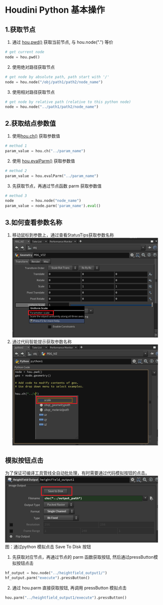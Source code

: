 # Houdini Python 基本操作

## 1.获取节点
1. 通过 [hou.pwd()](https://www.sidefx.com/docs/houdini/hom/hou/pwd.html) 获取当前节点, 与 hou.node(".") 等价
```python
# get current node
node = hou.pwd()
```
2. 使用绝对路径获取节点
```python
# get node by absolute path, path start with '/'
node = hou.node("/obj/path1/path2/node_name")
```
3. 使用相对路径获取节点
```python
# get node by relative path (relative to this python node)
node = hou.node("../path1/path2/node_name")
```

## 2.获取结点参数值
1. 使用[hou.ch()](https://www.sidefx.com/docs/houdini/hom/hou/ch.html) 获取参数值
```python
# method 1
param_value = hou.ch("../param_name")
```
2. 使用 [hou.evalParm()](https://www.sidefx.com/docs/houdini/hom/hou/evalParm.html) 获取参数值   
```python
# method 2
param_value = hou.evalParm("../param_name")
```
3. 先获取节点，再通过节点函数 parm 获取参数值
```python
# method 3
node        = hou.node("node_name")
param_value = node.parm('param_name').eval()
```

## 3.如何查看参数名称
1. 移动鼠标到参数上，通过查看StatusTips获取参数名称   
![get param name](https://raw.githubusercontent.com/timi-liuliang/writing/master/2020/3.Houdini%20Python%20%E5%B8%B8%E7%94%A8%E6%93%8D%E4%BD%9C/get_param_name_1.png)   
2. 通过代码智能提示获取参数名称   
![get param name](https://raw.githubusercontent.com/timi-liuliang/writing/master/2020/3.Houdini%20Python%20%E5%B8%B8%E7%94%A8%E6%93%8D%E4%BD%9C/get_param_name_2.png)   

## 模拟按钮点击
为了保证可编译工具管线全自动批处理，有时需要通过代码模拟按钮的点击。   
![save to disk](https://raw.githubusercontent.com/timi-liuliang/writing/master/2020/3.Houdini%20Python%20%E5%B8%B8%E7%94%A8%E6%93%8D%E4%BD%9C/save_to_disk_button.png)  
图：通过python 模拟点击 Save To Disk 按钮   

1. 先获取对应节点，再通过节点的 parm 函数获取按钮, 然后通过pressButton模拟按钮点击
```python
hf_output = hou.node("../heightfield_output1/")
hf_output.parm("execute").pressButton()
```
2. 通过 hou.parm 直接获取按钮, 再调用 pressButton 模拟点击
```python
hou.parm("../heightfield_output1/execute").pressButton()
```

